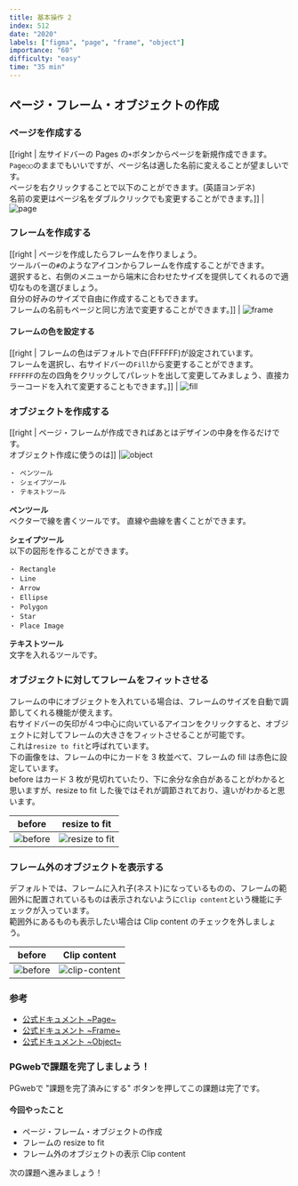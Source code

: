 ```yaml
---
title: 基本操作 2
index: 512
date: "2020"
labels: ["figma", "page", "frame", "object"]
importance: "60"
difficulty: "easy"
time: "35 min"
---
```


## ページ・フレーム・オブジェクトの作成

### ページを作成する

[[right | 左サイドバーの Pages の`+`ボタンからページを新規作成できます。<br/>`Page○○`のままでもいいですが、ページ名は適した名前に変えることが望ましいです。<br/>ページを右クリックすることで以下のことができます。(英語ヨンデネ)<br/>名前の変更はページ名をダブルクリックでも変更することができます。]]
| ![page](img/page.png)

### フレームを作成する

[[right | ページを作成したらフレームを作りましょう。<br/>ツールバーの`#`のようなアイコンからフレームを作成することができます。<br/>選択すると、右側のメニューから端末に合わせたサイズを提供してくれるので適切なものを選びましょう。<br/>自分の好みのサイズで自由に作成することもできます。<br/>フレームの名前もページと同じ方法で変更することができます。]]
| ![frame](./img/frame.png)

#### フレームの色を設定する

[[right | フレームの色はデフォルトで白(FFFFFF)が設定されています。<br/>フレームを選択し、右サイドバーの`Fill`から変更することができます。<br/>`FFFFFF`の左の四角をクリックしてパレットを出して変更してみましょう、直接カラーコードを入れて変更することもできます。]]
| ![fill](./img/fill.png)

### オブジェクトを作成する

[[right | ページ・フレームが作成できればあとはデザインの中身を作るだけです。<br/>オブジェクト作成に使うのは]]
|![object](./img/object.png)

```
・ ペンツール
・ シェイプツール
・ テキストツール
```

**ペンツール**  
ベクターで線を書くツールです。 直線や曲線を書くことができます。

**シェイプツール**  
以下の図形を作ることができます。

```
・ Rectangle
・ Line
・ Arrow
・ Ellipse
・ Polygon
・ Star
・ Place Image
```

**テキストツール**  
文字を入れるツールです。

### オブジェクトに対してフレームをフィットさせる

フレームの中にオブジェクトを入れている場合は、フレームのサイズを自動で調節してくれる機能が使えます。  
右サイドバーの矢印が４つ中心に向いているアイコンをクリックすると、オブジェクトに対してフレームの大きさをフィットさせることが可能です。  
これは`resize to fit`と呼ばれています。  
下の画像をは、フレームの中にカードを 3 枚並べて、フレームの fill は赤色に設定しています。  
before はカード 3 枚が見切れていたり、下に余分な余白があることがわかると思いますが、resize to fit した後ではそれが調節されており、違いがわかると思います。

| before                      | resize to fit                             |
| --------------------------- | ----------------------------------------- |
| ![before](./img/before.png) | ![resize to fit](./img/resize-to-fit.png) |

### フレーム外のオブジェクトを表示する

デフォルトでは、フレームに入れ子(ネスト)になっているものの、フレームの範囲外に配置されているものは表示されないように`Clip content`という機能にチェックが入っています。  
範囲外にあるものも表示したい場合は Clip content のチェックを外しましょう。

| before                      | Clip content                    |
| --------------------------- | ------------------------------- |
| ![before](./img/before.png) | ![clip-content](./img/clip.png) |

### 参考

- [公式ドキュメント ~Page~](https://help.figma.com/hc/en-us/articles/360038511293-Create-and-Manage-Pages)
- [公式ドキュメント ~Frame~](https://help.figma.com/hc/en-us/articles/360041539473-Frames-in-Figma)
- [公式ドキュメント ~Object~](https://help.figma.com/hc/en-us/articles/360041064174-Access-tools-in-the-Editor-with-the-toolbar#Shape_tools)

### PGwebで課題を完了しましょう！
PGwebで "課題を完了済みにする" ボタンを押してこの課題は完了です。  


#### 今回やったこと

- ページ・フレーム・オブジェクトの作成
- フレームの resize to fit
- フレーム外のオブジェクトの表示 Clip content

次の課題へ進みましょう！